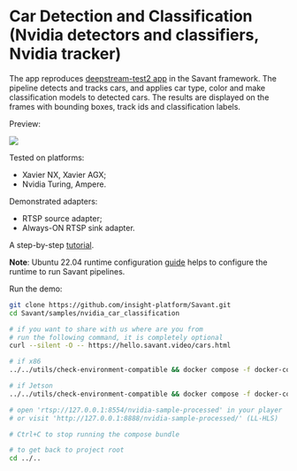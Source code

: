 # Car Detection and Classification (Nvidia detectors and classifiers, Nvidia tracker)

The app reproduces [deepstream-test2 app](https://github.com/NVIDIA-AI-IOT/deepstream_python_apps/tree/master/apps/deepstream-test2) in the Savant framework. The pipeline detects and tracks cars, and applies car type, color and make classification models to detected cars. The results are displayed on the frames with bounding boxes, track ids and classification labels.

Preview:

![](../nvidia-car-classification-loop.webp)

Tested on platforms:

- Xavier NX, Xavier AGX;
- Nvidia Turing, Ampere.

Demonstrated adapters:

- RTSP source adapter;
- Always-ON RTSP sink adapter.

A step-by-step [tutorial](https://hello.savant.video/nvidia-test2).

**Note**: Ubuntu 22.04 runtime configuration [guide](../../docs/runtime-configuration.md) helps to configure the runtime to run Savant pipelines.

Run the demo:

```bash
git clone https://github.com/insight-platform/Savant.git
cd Savant/samples/nvidia_car_classification

# if you want to share with us where are you from
# run the following command, it is completely optional
curl --silent -O -- https://hello.savant.video/cars.html

# if x86
../../utils/check-environment-compatible && docker compose -f docker-compose.x86.yml up

# if Jetson
../../utils/check-environment-compatible && docker compose -f docker-compose.l4t.yml up

# open 'rtsp://127.0.0.1:8554/nvidia-sample-processed' in your player
# or visit 'http://127.0.0.1:8888/nvidia-sample-processed/' (LL-HLS)

# Ctrl+C to stop running the compose bundle

# to get back to project root
cd ../..
```
